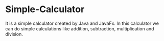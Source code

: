 # Simple-Calculator
It is a simple calculator created by Java and JavaFx. In this calculator we can do simple calculations like addition, subtraction, multiplication and division.
